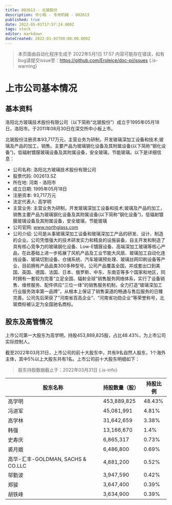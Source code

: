 ```yaml
---
title: 002613 - 北玻股份
description: 中小板 - 专用机械 - 002613
published: true
date: 2022-05-01T17:57:24.000Z
tags: stock
editor: markdown
dateCreated: 2022-01-01T00:00:00.000Z
---
```


> 本页面由自动化程序生成于 2022年5月1日 17:57
> 内容可能存在错误，如有bug请提交issue至：https://github.com/Eroleice/doc-pi/issues
{.is-warning}

# 上市公司基本情况

## 基本资料

洛阳北方玻璃技术股份有限公司（以下简称“北玻股份”）成立于1995年05月18日，洛阳市。于2011年08月30日在深交所中小板上市。

北玻股份注册资本93,717万元，主营业务为研制，开发玻璃深加工设备和技术;玻璃及产品的加工，销售。主要产品为玻璃钢化设备及其附属设备(以下简称“钢化设备”)，低辐射镀膜玻璃设备及其附属设备，安全玻璃，节能玻璃。以下是详细信息：

- 公司名称: 洛阳北方玻璃技术股份有限公司
- 股票代码: 002613.SZ
- 所在地: 河南 - 洛阳市
- 成立日期: 1995年05月18日
- 注册资本: 93,717万元
- 法定代表人: 高学明
- 主营业务: 主营业务为研制，开发玻璃深加工设备和技术;玻璃及产品的加工，销售主要产品为玻璃钢化设备及其附属设备(以下简称“钢化设备”)，低辐射镀膜玻璃设备及其附属设备，安全玻璃，节能玻璃
- 公司官网: www.northglass.com
- 公司介绍: 公司是从事玻璃深加工设备和玻璃深加工产品的研发、设计、制造的企业。公司凭借强大的技术研发实力和精良的设施装备，自主开发和制造了具有核心竞争力的玻璃钢化设备、Low-E镀膜设备、高端深加工玻璃等核心产品，在此基础上进一步拓展了风机产品及工业节能大风扇、玻璃加工自动化连线设备、玻璃切割设备、仓储系统、汽车玻璃预处理、玻璃丝网印刷设备等产业，目前拥有产品品类300多种型号。公司产品覆盖全国，并成套出口到美国、英国、德国、法国、日本、俄罗斯、中东、东南亚等多个国家和地区，同时拥有一套较为完善“立足全国、辐射全球”销售服务网络体系，实行了设备销售、维修服务、配件供应“三位一体”的销售服务机制，全力打造“玻璃深加工行业服务效率第一品牌”，从根本上保证了销售渠道的畅通与售后服务的日臻完善。公司先后荣获了“河南省百高企业”、“河南省功勋企业”等荣誉称号，北玻商标被认定为全国驰名商标。


## 股东及高管情况

上市公司第一大股东为高学明，持股453,889,825股，占比48.43%，为上市公司实际控制人。

截至2022年03月31日，上市公司的前十大股东中，共有9名自然人股东，1个海外主体，其中5%以上大股东共有1名。上市公司前十大股东明细如下：

> 股东持股数据截止于：2022年03月31日
{.is-info}

| 股东名称 | 持股数量（股） | 持股比例 |
| --- | --- | --- |
| 高学明 | 453,889,825 | 48.43% |
| 冯进军 | 45,081,991 | 4.81% |
| 高学林 | 31,642,659 | 3.38% |
| 韩强 | 13,166,670 | 1.4% |
| 史寿庆 | 6,865,317 | 0.73% |
| 裘月娥 | 6,486,800 | 0.69% |
| 高华-汇丰-GOLDMAN, SACHS & CO.LLC | 4,881,200 | 0.52% |
| 邬勤波 | 3,947,590 | 0.42% |
| 郑骏 | 3,647,400 | 0.39% |
| 胡铁峰 | 3,634,900 | 0.39% |




